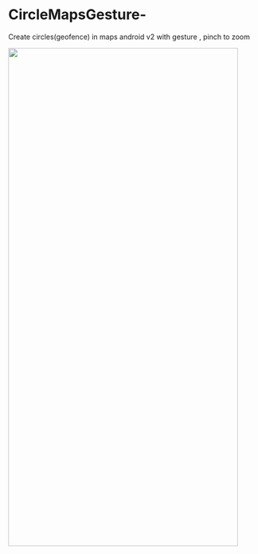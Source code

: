 # CircleMapsGesture-
 Create circles(geofence) in maps android v2 with gesture , pinch to zoom <br/>
 
 
 
 
<img src="https://github.com/lunnik/CircleMapsGesture-/blob/master/test/GIF-200109_161340.gif?raw=true" width="461" height="1000" />
